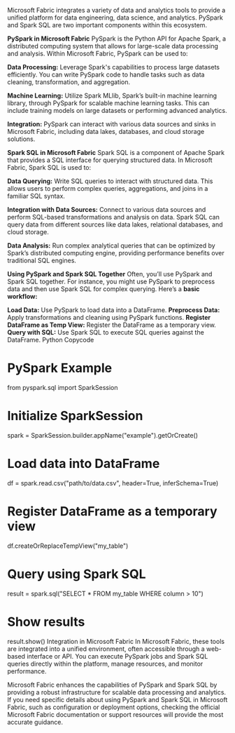Microsoft Fabric integrates a variety of data and analytics tools to provide a unified platform for data engineering, data science, and analytics. PySpark and Spark SQL are two important components within this ecosystem.

**PySpark in Microsoft Fabric**
PySpark is the Python API for Apache Spark, a distributed computing system that allows for large-scale data processing and analysis. Within Microsoft Fabric, PySpark can be used to:

**Data Processing:** Leverage Spark's capabilities to process large datasets efficiently. You can write PySpark code to handle tasks such as data cleaning, transformation, and aggregation.

**Machine Learning:** Utilize Spark MLlib, Spark’s built-in machine learning library, through PySpark for scalable machine learning tasks. This can include training models on large datasets or performing advanced analytics.

**Integration:** PySpark can interact with various data sources and sinks in Microsoft Fabric, including data lakes, databases, and cloud storage solutions.

**Spark SQL in Microsoft Fabric**
Spark SQL is a component of Apache Spark that provides a SQL interface for querying structured data. In Microsoft Fabric, Spark SQL is used to:

**Data Querying:** Write SQL queries to interact with structured data. This allows users to perform complex queries, aggregations, and joins in a familiar SQL syntax.

**Integration with Data Sources:** Connect to various data sources and perform SQL-based transformations and analysis on data. Spark SQL can query data from different sources like data lakes, relational databases, and cloud storage.

**Data Analysis:** Run complex analytical queries that can be optimized by Spark’s distributed computing engine, providing performance benefits over traditional SQL engines.

**Using PySpark and Spark SQL Together**
Often, you’ll use PySpark and Spark SQL together. For instance, you might use PySpark to preprocess data and then use Spark SQL for complex querying. Here’s a **basic workflow:**

**Load Data:** Use PySpark to load data into a DataFrame.
**Preprocess Data:** Apply transformations and cleaning using PySpark functions.
**Register DataFrame as Temp View:** Register the DataFrame as a temporary view.
**Query with SQL:** Use Spark SQL to execute SQL queries against the DataFrame.
Python Copycode
# PySpark Example

from pyspark.sql import SparkSession

# Initialize SparkSession
spark = SparkSession.builder.appName("example").getOrCreate()

# Load data into DataFrame
df = spark.read.csv("path/to/data.csv", header=True, inferSchema=True)

# Register DataFrame as a temporary view
df.createOrReplaceTempView("my_table")

# Query using Spark SQL
result = spark.sql("SELECT * FROM my_table WHERE column > 10")

# Show results
result.show()
Integration in Microsoft Fabric
In Microsoft Fabric, these tools are integrated into a unified environment, often accessible through a web-based interface or API. You can execute PySpark jobs and Spark SQL queries directly within the platform, manage resources, and monitor performance.

Microsoft Fabric enhances the capabilities of PySpark and Spark SQL by providing a robust infrastructure for scalable data processing and analytics. If you need specific details about using PySpark and Spark SQL in Microsoft Fabric, such as configuration or deployment options, checking the official Microsoft Fabric documentation or support resources will provide the most accurate guidance.
